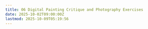 ```yaml
---
title: 06 Digital Painting Critique and Photography Exercises
date: 2025-10-02T09:00:00Z
lastmod: 2025-10-09T05:19:56
---
```

